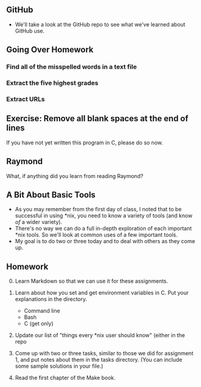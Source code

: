 GitHub
------

* We'll take a look at the GitHub repo to see what we've learned about
  GitHub use.

Going Over Homework
-------------------


### Find all of the misspelled words in a text file

### Extract the five highest grades

### Extract URLs

Exercise: Remove all blank spaces at the end of lines
-----------------------------------------------------

If you have not yet written this program in C, please do so now.

Raymond
-------

What, if anything did you learn from reading Raymond?

A Bit About Basic Tools
-----------------------

* As you may remember from the first day of class, I noted that to be
  successful in using *nix, you need to know a variety of tools (and know
  *of* a wider variety).
* There's no way we can do a full in-depth exploration of each important
  *nix tools.  So we'll look at common uses of a few important tools.
* My goal is to do two or three today and to deal with others as they
  come up.

Homework
--------

0. Learn Markdown so that we can use it for these assignments.

1. Learn about how you set and get environment variables in C.  Put your
explanations in the directory.

    * Command line
    * Bash
    * C (get only)

2. Update our list of "things every *nix user should know" (either
in the repo

3. Come up with two or three tasks, similar to those we did for assignment
1, and put notes about them in the tasks directory.  (You can include
some sample solutions in your file.)

4. Read the first chapter of the Make book.
